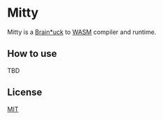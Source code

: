 # Mitty

Mitty is a [Brain*uck](https://en.wikipedia.org/wiki/Brainfuck) to
[WASM](https://webassembly.org/) compiler and runtime.

## How to use

TBD

## License

[MIT](LICENSE)
